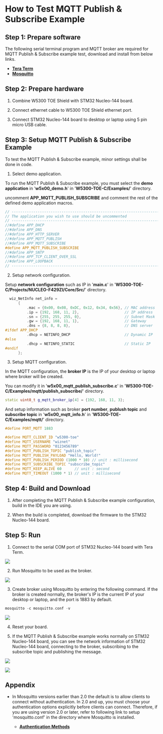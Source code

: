 # How to Test MQTT Publish & Subscribe Example



## Step 1: Prepare software

The following serial terminal program and MQTT broker are required for MQTT Publish & Subscribe example test, download and install from below links.

- [**Tera Term**][link-tera_term]
- [**Mosquitto**][link-mosquitto]



## Step 2: Prepare hardware

1. Combine W5300 TOE Shield with STM32 Nucleo-144 board.

2. Connect ethernet cable to W5300 TOE Shield ethernet port.

3. Connect STM32 Nucleo-144 board to desktop or laptop using 5 pin micro USB cable.



## Step 3: Setup MQTT Publish & Subscribe Example

To test the MQTT Publish & Subscribe example, minor settings shall be done in code.

1. Select demo application.

To run the MQTT Publish & Subscribe example, you must select the **demo application** in '**w5x00_demo.h**' in '**W5300-TOE-C/Examples/**' directory.

uncomment **APP_MQTT_PUBLISH_SUBSCRIBE** and comment the rest of the defined demo application macros.

```cpp
// ----------------------------------------------------------------------------------------------------
// The application you wish to use should be uncommented
// ----------------------------------------------------------------------------------------------------
//#define APP_DHCP
//#define APP_DNS
//#define APP_HTTP_SERVER
//#define APP_MQTT_PUBLISH
//#define APP_MQTT_SUBSCRIBE
#define APP_MQTT_PUBLISH_SUBSCRIBE
//#define APP_SNTP
//#define APP_TCP_CLIENT_OVER_SSL
//#define APP_LOOPBACK
// ----------------------------------------------------------------------------------------------------
```

2. Setup network configuration.

Setup **network configuration** such as IP in '**main.c**' in '**W5300-TOE-C/Projects/NUCLEO-F429ZI/Core/Src/**' directory.

```cpp
  wiz_NetInfo net_info =
      {
          .mac = {0x00, 0x08, 0xDC, 0x12, 0x34, 0x56}, // MAC address
          .ip = {192, 168, 11, 2},                     // IP address
          .sn = {255, 255, 255, 0},                    // Subnet Mask
          .gw = {192, 168, 11, 1},                     // Gateway
          .dns = {8, 8, 8, 8},                         // DNS server
#ifdef APP_DHCP
          .dhcp = NETINFO_DHCP                         // Dynamic IP
#else
          .dhcp = NETINFO_STATIC                       // Static IP
#endif
      };
```

3. Setup MQTT configuration.

In the MQTT configuration, the **broker IP** is the IP of your desktop or laptop where broker will be created.

You can modify it in '**w5x00_mqtt_publish_subscribe.c**' in '**W5300-TOE-C/Examples/mqtt/publish_subscribe/**' directory.

```cpp
static uint8_t g_mqtt_broker_ip[4] = {192, 168, 11, 3};
```

And setup information such as broker **port number**, **publush topic** and **subscribe topic** in '**w5x00_mqtt_info.h**' in '**W5300-TOE-C/Examples/mqtt/**' directory.

```cpp
#define PORT_MQTT 1883

#define MQTT_CLIENT_ID "w5300-toe"
#define MQTT_USERNAME "wiznet"
#define MQTT_PASSWORD "0123456789"
#define MQTT_PUBLISH_TOPIC "publish_topic"
#define MQTT_PUBLISH_PAYLOAD "Hello, World!"
#define MQTT_PUBLISH_PERIOD (1000 * 10) // unit : millisecond
#define MQTT_SUBSCRIBE_TOPIC "subscribe_topic"
#define MQTT_KEEP_ALIVE 60      // unit : second
#define MQTT_TIMEOUT (1000 * 1) // unit : millisecond
```



## Step 4: Build and Download

1. After completing the MQTT Publish & Subscribe example configuration, build in the IDE you are using.

2. When the build is completed, download the firmware to the STM32 Nucleo-144 board.



## Step 5: Run

1. Connect to the serial COM port of STM32 Nucleo-144 board with Tera Term.

![][link-connect_to_serial_com_port]

2. Run Mosquitto to be used as the broker.

![][link-run_mosquitto]

3. Create broker using Mosquitto by entering the following command. If the broker is created normally, the broker's IP is the current IP of your desktop or laptop, and the port is 1883 by default.

```cpp
mosquitto -c mosquitto.conf -v
```

![][link-create_broker_using_mosquitto]

4. Reset your board.

5. If the MQTT Publish & Subscribe example works normally on STM32 Nucleo-144 board, you can see the network information of STM32 Nucleo-144 board, connecting to the broker, subscribing to the subscribe topic and publishing the message.

![][link-network_information_of_stm32_nucleo-144_board_connecting_to_broker_subscribing_to_subscribe_topic_and_publishing_message_1]

![][link-network_information_of_stm32_nucleo-144_board_connecting_to_broker_subscribing_to_subscribe_topic_and_publishing_message_2]



## Appendix

- In Mosquitto versions earlier than 2.0 the default is to allow clients to connect without authentication. In 2.0 and up, you must choose your authentication options explicitly before clients can connect. Therefore, if you are using version 2.0 or later, refer to following link to setup 'mosquitto.conf' in the directory where Mosquitto is installed.

    - [**Authentication Methods**][link-authentication_methods]



<!--
Link
-->

[link-tera_term]: https://osdn.net/projects/ttssh2/releases/
[link-mosquitto]: https://mosquitto.org/download/
[link-connect_to_serial_com_port]: https://github.com/Wiznet/W5300-TOE-C/blob/main/Static/images/mqtt/publish_subscribe/connect_to_serial_com_port.png
[link-run_mosquitto]: https://github.com/Wiznet/W5300-TOE-C/blob/main/Static/images/mqtt/publish_subscribe/run_mosquitto.png
[link-create_broker_using_mosquitto]: https://github.com/Wiznet/W5300-TOE-C/blob/main/Static/images/mqtt/publish_subscribe/create_broker_using_mosquitto.png
[link-network_information_of_stm32_nucleo-144_board_connecting_to_broker_subscribing_to_subscribe_topic_and_publishing_message_1]: https://github.com/Wiznet/W5300-TOE-C/blob/main/Static/images/mqtt/publish_subscribe/network_information_of_stm32_nucleo-144_board_connecting_to_broker_subscribing_to_subscribe_topic_and_publishing_message_1.png
[link-network_information_of_stm32_nucleo-144_board_connecting_to_broker_subscribing_to_subscribe_topic_and_publishing_message_2]: https://github.com/Wiznet/W5300-TOE-C/blob/main/Static/images/mqtt/publish_subscribe/network_information_of_stm32_nucleo-144_board_connecting_to_broker_subscribing_to_subscribe_topic_and_publishing_message_2.png
[link-authentication_methods]: https://mosquitto.org/documentation/authentication-methods/

